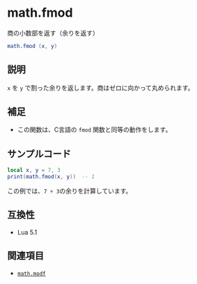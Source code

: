 # math.fmod

商の小数部を返す（余りを返す）

```lua
math.fmod (x, y)
```

## 説明

`x` を `y` で割った余りを返します。商はゼロに向かって丸められます。

## 補足

- この関数は、C言語の `fmod` 関数と同等の動作をします。

## サンプルコード

```lua
local x, y = 7, 3
print(math.fmod(x, y))  -- 1
```

この例では、`7 ÷ 3`の余りを計算しています。

## 互換性

- Lua 5.1

## 関連項目

- [`math.modf`](modf.md)